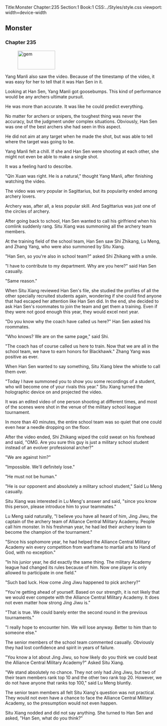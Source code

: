 Title:Monster 
Chapter:235 
Section:1 
Book:1 
CSS:../Styles/style.css 
viewport: width=device-width
  
## Monster
### Chapter 235
  
<figure>
	<img src="../Images/gem.gif" alt="gem" id="gem" width="120" height="60" />
</figure>
  

  
Yang Manli also saw the video. Because of the timestamp of the video, it was easy for her to tell that it was Han Sen in it.

Looking at Han Sen, Yang Manli got goosebumps. This kind of performance would be any archers ultimate pursuit.

He was more than accurate. It was like he could predict everything.

No matter for archers or snipers, the toughest thing was never the accuracy, but the judgment under complex situations. Obviously, Han Sen was one of the best archers she had seen in this aspect.

He did not aim at any target when he made the shot, but was able to tell where the target was going to be.

Yang Manli felt a chill. If she and Han Sen were shooting at each other, she might not even be able to make a single shot.

It was a feeling hard to describe.

"Qin Xuan was right. He is a natural," thought Yang Manli, after finishing watching the video.

The video was very popular in Sagittarius, but its popularity ended among archery lovers.

Archery was, after all, a less popular skill. And Sagittarius was just one of the circles of archery.

After going back to school, Han Sen wanted to call his girlfriend when his comlink suddenly rang. Situ Xiang was summoning all the archery team members.

At the training field of the school team, Han Sen saw Shi Zhikang, Lu Meng, and Zhang Yang, who were also summoned by Situ Xiang.

"Han Sen, so you're also in school team?" asked Shi Zhikang with a smile.

"I have to contribute to my department. Why are you here?" said Han Sen casually.

"Same reason."

When Situ Xiang reviewed Han Sen's file, she studied the profiles of all the other specially recruited students again, wondering if she could find anyone that had escaped her attention like Han Sen did. In the end, she decided to ask Han Sen's roommates to join the team and get them a training. Even if they were not good enough this year, they would excel next year.

"Do you know why the coach have called us here?" Han Sen asked his roommates.

"Who knows? We are on the same page," said Shi.

"The coach has of course called us here to train. Now that we are all in the school team, we have to earn honors for Blackhawk." Zhang Yang was positive as ever.

When Han Sen wanted to say something, Situ Xiang blew the whistle to call them over.

"Today I have summoned you to show you some recordings of a student, who will become one of your rivals this year." Situ Xiang turned the holographic device on and projected the video.

It was an edited video of one person shooting at different times, and most of the scenes were shot in the venue of the military school league tournament.

In more than 40 minutes, the entire school team was so quiet that one could even hear a needle dropping on the floor.

After the video ended, Shi Zhikang wiped the cold sweat on his forehead and said, "OMG. Are you sure this guy is just a military school student instead of an evolver professional archer?"

"We are against him?"

"Impossible. We'll definitely lose."

"He must not be human."

"He is our opponent and absolutely a military school student," Said Lu Meng casually.

Situ Xiang was interested in Lu Meng's answer and said, "since you know this person, please introduce him to your teammates."

Lu Meng said naturally, "I believe you have all heard of him, Jing Jiwu, the captain of the archery team of Alliance Central Military Academy. People call him monster. In his freshman year, he had led their archery team to become the champion of the tournament."

"Since his sophomore year, he had helped the Alliance Central Military Academy win every competition from warframe to martial arts to Hand of God, with no exception."

"In his junior year, he did exactly the same thing. The military Academy league had changed its rules because of him. Now one player is only allowed to participate in one field."

"Such bad luck. How come Jing Jiwu happened to pick archery?"

"You're getting ahead of yourself. Based on our strength, it is not likely that we would ever compete with the Alliance Central Military Academy. It does not even matter how strong Jing Jiwu is."

"That is true. We could barely enter the second round in the previous tournaments."

"I really hope to encounter him. We will lose anyway. Better to him than to someone else."

The senior members of the school team commented casually. Obviously they had lost confidence and spirit in years of failure.

"You know a lot about Jing Jiwu, so how likely do you think we could beat the Alliance Central Military Academy?" Asked Situ Xiang.

"We stand absolutely no chance. They not only had Jing Jiwu, but two of their team members rank top 10 and the other two rank top 20. However, we do not have anyone that ranks top 100," said Lu Meng bluntly.

The senior team members all felt Situ Xiang's question was not practical. They would not even have a chance to face the Alliance Central Military Academy, so the presumption would not even happen.

Situ Xiang nodded and did not say anything. She turned to Han Sen and asked, "Han Sen, what do you think?"